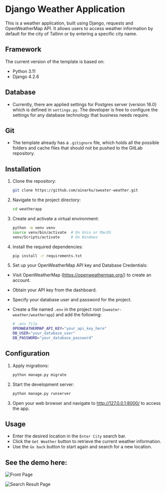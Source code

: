 # Django Weather Application

This is a weather application, built using Django, requests and OpenWeatherMap API. It allows users to access weather
information by default for the city of Tallinn or by entering a specific city name.

## Framework

The current version of the template is based on:

- Python 3.11
- Django 4.2.6

## Database

- Currently, there are applied settings for Postgres server (version 16.0) which is defined in `settings.py`. The
  developer is free to configure the settings for any database technology that business needs require.

## Git

- The template already has a `.gitignore` file, which holds all the possible folders and cache files that should not be
  pushed to the GitLab repository.

## Installation

1. Clone the repository:

   ```bash
   git clone https://github.com/ainarku/sweater-weather.git

2. Navigate to the project directory:

   ```bash
   cd weatherapp

3. Create and activate a virtual environment:

   ```bash
   python -m venv venv
   source venv/bin/activate  # On Unix or MacOS
   venv/Scripts/activate     # On Windows

4. Install the required dependencies:

   ```bash
   pip install -r requirements.txt

5. Set up your OpenWeatherMap API key and Database Credentials:

- Visit OpenWeatherMap (https://openweathermap.org/) to create an account.

- Obtain your API key from the dashboard.

- Specify your database user and password for the project.

- Create a file named `.env` in the project root (`sweater-weather/weatherapp`) and add the following:

   ```bash 
  # .env file
  OPENWEATHERMAP_API_KEY="your_api_key_here"
  DB_USER="your_database_user"
  DB_PASSWORD="your_database_password"

## Configuration

1. Apply migrations:
   ```bash
   python manage.py migrate

2. Start the development server:
   ```bash
   python manage.py runserver

3. Open your web browser and navigate to http://127.0.0.1:8000/ to access the app.

## Usage

- Enter the desired location in the `Enter City` search bar.
- Click the `Get Weather` button to retrieve the current weather information.
- Use the `Go back` button to start again and search for a new location.

## See the demo here:

![](/img/front_page.png "Front Page")

![](/img/result_page.png "Search Result Page")
